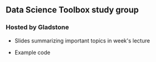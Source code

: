 ## Data Science Toolbox study group 
### Hosted by Gladstone

* Slides summarizing important topics in week's lecture

* Example code